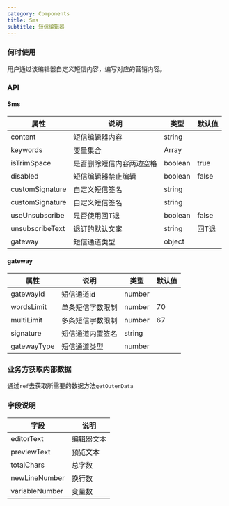 ```yaml
---
category: Components
title: Sms
subtitle: 短信编辑器
---
```


### 何时使用
用户通过该编辑器自定义短信内容，编写对应的营销内容。

### API

#### Sms
| 属性 | 说明 | 类型 | 默认值 |
| --- | --- | --- | --- |
| content | 短信编辑器内容 | string |  |
| keywords | 变量集合 | Array |  |
| isTrimSpace | 是否删除短信内容两边空格 | boolean | true |
| disabled | 短信编辑器禁止编辑 | boolean | false |
| customSignature | 自定义短信签名 | string |  |
| customSignature | 自定义短信签名 | string |  |
| useUnsubscribe | 是否使用回T退 | boolean | false |
| unsubscribeText | 退订的默认文案 | string | 回T退 |
| gateway | 短信通道类型 | object |  |


#### gateway
| 属性 | 说明 | 类型 | 默认值 |
| --- | --- | --- | --- |
| gatewayId | 短信通道id | number |  |
| wordsLimit | 单条短信字数限制 | number | 70 |
| multiLimit | 多条短信字数限制 | number | 67 |
| signature | 短信通道内置签名 | string |  |
| gatewayType | 短信通道类型 | number |  |

### 业务方获取内部数据

通过`ref`去获取所需要的数据方法`getOuterData`

### 字段说明
| 字段 | 说明 |  
| --- | --- |
| editorText | 编辑器文本 |
| previewText | 预览文本  |
| totalChars | 总字数 |
| newLineNumber | 换行数 |
| variableNumber | 变量数 |

